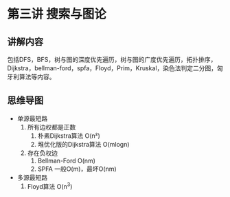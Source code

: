 # 第三讲 搜索与图论
## 讲解内容
包括DFS，BFS，树与图的深度优先遍历，树与图的广度优先遍历，拓扑排序，Dijkstra，bellman-ford，spfa，Floyd，Prim，Kruskal，染色法判定二分图，匈牙利算法等内容。
## 思维导图
- 单源最短路
    1. 所有边权都是正数
        1. 朴素Dijkstra算法 O(n²)
        2. 堆优化版的Dijkstra算法 O(mlogn)
    2. 存在负权边
        1. Bellman-Ford O(nm)
        2. SPFA 一般O(m)，最坏O(nm)
- 多源最短路
    1. Floyd算法 O(n<sup>3</sup>)